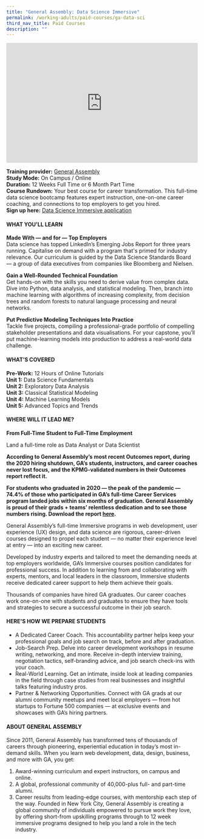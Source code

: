 ```yaml
---
title: "General Assembly: Data Science Immersive"
permalink: /working-adults/paid-courses/ga-data-sci
third_nav_title: Paid Courses
description: ""
---
```

<iframe width="100%" height="315" src="https://www.youtube.com/embed/60ppnDlFgtw" title="YouTube video player" frameborder="0" allow="accelerometer; autoplay; clipboard-write; encrypted-media; gyroscope; picture-in-picture" allowfullscreen></iframe>

**Training provider:** [General Assembly](https://generalassemb.ly/)  
**Study Mode:** On Campus / Online  
**Duration:** 12 Weeks Full Time or 6 Month Part Time  
**Course Rundown:**
Your best course for career transformation. This full-time data science bootcamp features expert instruction, one-on-one career coaching, and connections to top employers to get you hired.  
**Sign up here:** [Data Science Immersive application](https://generalassemb.ly/education/data-science-immersive/singapore) 

#### **WHAT YOU'LL LEARN**

**Made With — and for — Top Employers**  
Data science has topped LinkedIn’s Emerging Jobs Report for three years running. Capitalise on demand with a program that's primed for industry relevance. Our curriculum is guided by the Data Science Standards Board — a group of data executives from companies like Bloomberg and Nielsen.

**Gain a Well-Rounded Technical Foundation**  
Get hands-on with the skills you need to derive value from complex data. Dive into Python, data analysis, and statistical modeling. Then, branch into machine learning with algorithms of increasing complexity, from decision trees and random forests to natural language processing and neural networks.

**Put Predictive Modeling Techniques Into Practice**  
Tackle five projects, compiling a professional-grade portfolio of compelling stakeholder presentations and data visualisations. For your capstone, you’ll put machine-learning models into production to address a real-world data challenge.
 
#### **WHAT’S COVERED**  

**Pre-Work:** 12 Hours of Online Tutorials  
**Unit 1:** Data Science Fundamentals  
**Unit 2:** Exploratory Data Analysis  
**Unit 3:** Classical Statistical Modeling  
**Unit 4:** Machine Learning Models  
**Unit 5:** Advanced Topics and Trends  

#### **WHERE WILL IT LEAD ME?**    

**From Full-Time Student to Full-Time Employment**  

Land a full-time role as Data Analyst or Data Scientist  

**According to General Assembly’s most recent Outcomes report, during the 2020 hiring shutdown, GA’s students, instructors, and career coaches never lost focus, and the KPMG-validated numbers in their Outcomes report reflect it.** 

**For students who graduated in 2020 — the peak of the pandemic — 74.4% of those who participated in GA’s full-time Career Services program landed jobs within six months of graduation. General Assembly is proud of their grads + teams’ relentless dedication and to see those numbers rising. Download the report [here](https://ga-public-downloads.s3.amazonaws.com/General-Assembly-Outcomes-Report-Latest.pdf).**

General Assembly’s full-time Immersive programs in web development, user experience (UX) design, and data science are rigorous, career-driven courses designed to propel each student — no matter their experience level at entry — into an exciting new career.  

Developed by industry experts and tailored to meet the demanding needs at top employers worldwide, GA’s Immersive courses position candidates for professional success. In addition to learning from and collaborating with experts, mentors, and local leaders in the classroom, Immersive students receive dedicated career support to help them achieve their goals.  
 
Thousands of companies have hired GA graduates. Our career coaches work one-on-one with students and graduates to ensure they have tools and strategies to secure a successful outcome in their job search.

#### **HERE'S HOW WE PREPARE STUDENTS**  

* A Dedicated Career Coach. This accountability partner helps keep your professional goals and job search on track, before and after graduation.
* Job-Search Prep. Delve into career development workshops in resume writing, networking, and more. Receive in-depth interview training, negotiation tactics, self-branding advice, and job search check-ins with your coach.
* Real-World Learning. Get an intimate, inside look at leading companies in the field through case studies from real businesses and insightful talks featuring industry pros.
* Partner & Networking Opportunities. Connect with GA grads at our alumni community meetups and meet local employers — from hot startups to Fortune 500 companies — at exclusive events and showcases with GA’s hiring partners.

#### **ABOUT GENERAL ASSEMBLY**  

Since 2011, General Assembly has transformed tens of thousands of careers through pioneering, experiential education in today’s most in-demand skills. When you learn web development, data, design, business, and more with GA, you get:
1. Award-winning curriculum and expert instructors, on campus and online.
2. A global, professional community of 40,000-plus full- and part-time alumni.
3. Career results from leading-edge courses, with mentorship each step of the way.
Founded in New York City, General Assembly is creating a global community of individuals empowered to pursue work they love, by offering short-from upskilling programs through to 12 week immersive programs designed to help you land a role in the tech industry.